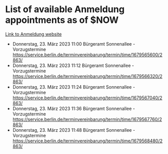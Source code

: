# List of available Anmeldung appointments as of $NOW
[Link to Anmeldung website](https://service.berlin.de/terminvereinbarung/termin/tag.php?termin=1&anliegen[]=120686&dienstleisterlist=122210,122217,327316,122219,327312,122227,327314,122231,327346,122243,327348,122254,122252,329742,122260,329745,122262,329748,122271,327278,122273,327274,122277,327276,330436,122280,327294,122282,327290,122284,327292,122291,327270,122285,327266,122286,327264,122296,327268,150230,329760,122297,327286,122294,327284,122312,329763,122314,329775,122304,327330,122311,327334,122309,327332,317869,122281,327352,122279,329772,122283,122276,327324,122274,327326,122267,329766,122246,327318,122251,327320,122257,327322,122208,327298,122226,327300&herkunft=http%3A%2F%2Fservice.berlin.de%2Fdienstleistung%2F120686%2F)
- Donnerstag, 23. März 2023 11:00 Bürgeramt Sonnenallee - Vorzugstermine https://service.berlin.de/terminvereinbarung/termin/time/1679565600/2863/
- Donnerstag, 23. März 2023 11:12 Bürgeramt Sonnenallee - Vorzugstermine https://service.berlin.de/terminvereinbarung/termin/time/1679566320/2863/
- Donnerstag, 23. März 2023 11:24 Bürgeramt Sonnenallee - Vorzugstermine https://service.berlin.de/terminvereinbarung/termin/time/1679567040/2863/
- Donnerstag, 23. März 2023 11:36 Bürgeramt Sonnenallee - Vorzugstermine https://service.berlin.de/terminvereinbarung/termin/time/1679567760/2863/
- Donnerstag, 23. März 2023 11:48 Bürgeramt Sonnenallee - Vorzugstermine https://service.berlin.de/terminvereinbarung/termin/time/1679568480/2863/
